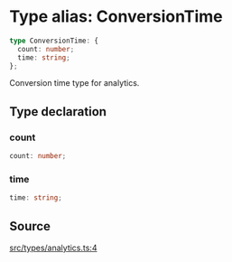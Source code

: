 # Type alias: ConversionTime

```ts
type ConversionTime: {
  count: number;
  time: string;
};
```

Conversion time type for analytics.

## Type declaration

### count

```ts
count: number;
```

### time

```ts
time: string;
```

## Source

[src/types/analytics.ts:4](https://github.com/torque-labs/torque-ts-sdk/blob/4377d91cff1aa0b27936cb53a23174cb35cc6c04/src/types/analytics.ts#L4)

